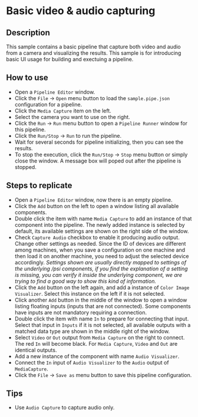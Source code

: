 # Basic video & audio capturing

## Description

This sample contains a basic pipeline that capture both video and audio from a camera and visualizing the results.
This sample is for introducing basic UI usage for building and exectuing a pipeline.

## How to use

+ Open a `Pipeline Editor` window.
+ Click the `File` -> `Open` menu button to load the `sample.pipe.json` configuration for a pipeline.
+ Click the `Media Capture` item on the left.
+ Select the camera you want to use on the right.
+ Click the `Run` -> `Run` menu button to open a `Pipeline Runner` window for this pipeline.
+ Click the `Run/Stop` -> `Run` to run the pipeline.
+ Wait for several seconds for pipeline initializing, then you can see the results.
+ To stop the execution, click the `Run/Stop` -> `Stop` menu button or simply close the window. A message box will poped out after the pipeline is stopped.

## Steps to replicate

+ Open a `Pipeline Editor` window, now there is an empty pipeline.
+ Click the `Add` button on the left to open a window listing all available components.
+ Double click the item with name `Media Capture` to add an instance of that component into the pipeline. The newly added instance is selected by default, its available settings are shown on the right side of the window.
+ Check `Capture Audio` checkbox to enable it producing audio output. Change other settings as needed. Since the ID of devices are different among machines, when you save a configuration on one machine and then load it on another machine, you need to adjust the selected device accordingly. *Settings shown are usually directly mapped to settings of the underlying /psi components, if you find the explanation of a setting is missing, you can verify it inside the underlying component, we are trying to find a good way to show this kind of information.*
+ Click the `Add` button on the left again, and add a instance of `Color Image Visualizer`. Select this instance on the left if it is not selected.
+ Click another `Add` button in the middle of the window to open a window listing floating inputs (inputs that are not connected). Some components have inputs are not mandatory requiring a connection.
+ Double click the item with name `In` to prepare for connecting that input. Select that input in `Inputs` if it is not selected, all available outputs with a matched data type are shown in the middle right of the window.
+ Select `Video` or `Out` output from `Media Capture` on the right to connect. The red `In` will become black. For `Media Capture`, `Video` and `Out` are identical outputs.
+ Add a new instance of the component with name `Audio Visualizer`.
+ Connect the `In` input of `Audio Visualizer` to the `Audio` output of `MediaCapture`.
+ Click the `File` -> `Save as` menu button to save this pipeline configuration.

## Tips

+ Use `Audio Capture` to capture audio only.
